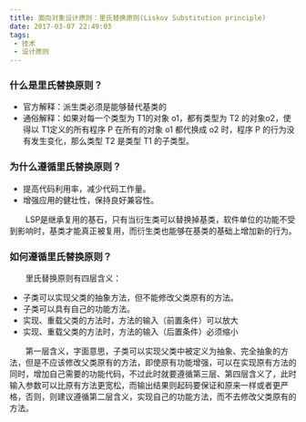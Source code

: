 ```yaml
---
title: 面向对象设计原则：里氏替换原则(Liskov Substitution principle)
date: 2017-03-07 22:49:03
tags:
 - 技术  
 - 设计原则
---
```


### 什么是里氏替换原则？
- 官方解释：派生类必须是能够替代基类的
- 通俗解释：如果对每一个类型为 T1的对象 o1，都有类型为 T2 的对象o2，使得以 T1定义的所有程序 P 在所有的对象 o1 都代换成 o2 时，程序 P 的行为没有发生变化，那么类型 T2 是类型 T1 的子类型。
<!-- more -->

### 为什么遵循里氏替换原则？
- 提高代码利用率，减少代码工作量。
- 增强应用的健壮性，保持良好兼容性。

　　LSP是继承复用的基石，只有当衍生类可以替换掉基类，软件单位的功能不受到影响时，基类才能真正被复用，而衍生类也能够在基类的基础上增加新的行为。

### 如何遵循里氏替换原则？
　　里氏替换原则有四层含义：
- 子类可以实现父类的抽象方法，但不能修改父类原有的方法。
- 子类可以具有自己的功能方法。
- 实现、重载父类的方法时，方法的输入（前置条件）可以放大
- 实现、重载父类的方法时，方法的输入（后置条件）必须缩小

　　第一层含义，字面意思，子类可以实现父类中被定义为抽象、完全抽象的方法，但是不应该修改父类原有的方法，即使原有功能增强，可以在实现原有方法的同时，增加自己需要的功能代码，不过此时就要遵循第三层、第四层含义了，此时输入参数可以比原有方法更宽松，而输出结果则起码要保证和原来一样或者更严格，否则，则建议遵循第二层含义，实现自己的功能方法，而不去修改父类原有的方法。
